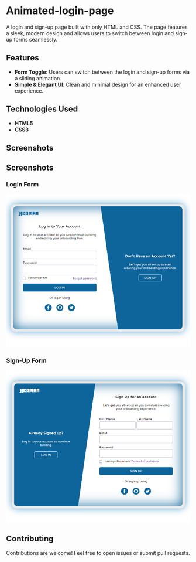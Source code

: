 # Animated-login-page

A login and sign-up page built with only HTML and CSS. The page features a sleek, modern design and allows users to switch between login and sign-up forms seamlessly.

## Features

- **Form Toggle**: Users can switch between the login and sign-up forms via a sliding animation.
- **Simple & Elegant UI**: Clean and minimal design for an enhanced user experience.

## Technologies Used

- **HTML5**
- **CSS3**

## Screenshots

## Screenshots

### Login Form
![Login Form](src/assets/log-in.png)

### Sign-Up Form
![Sign-Up Form](src/assets/signup.png)

## Contributing

Contributions are welcome! Feel free to open issues or submit pull requests.
